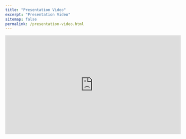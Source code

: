 ```yaml
---
title: "Presentation Video"
excerpt: "Presentation Video"
sitemap: false
permalink: /presentation-video.html
---
```


<iframe width="560" height="315" src="https://youtu.be/KcFUQ993JJo" title="YouTube video player" frameborder="0" allow="accelerometer; autoplay; clipboard-write; encrypted-media; gyroscope; picture-in-picture; web-share" referrerpolicy="strict-origin-when-cross-origin" allowfullscreen></iframe>


